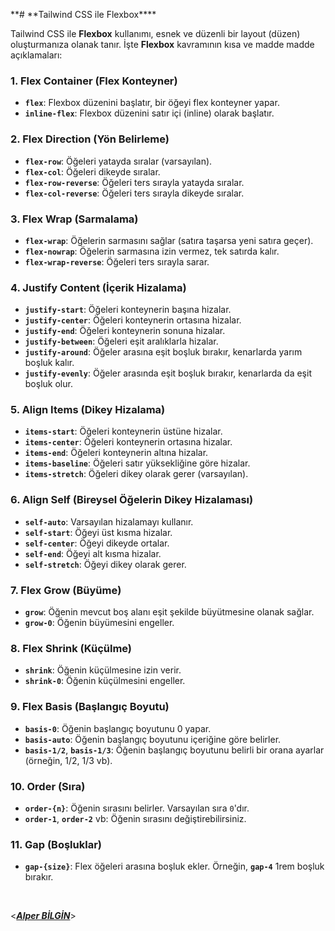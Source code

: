 **# **Tailwind CSS ile Flexbox\*\*\*\*

Tailwind CSS ile **Flexbox** kullanımı, esnek ve düzenli bir layout (düzen) oluşturmanıza olanak tanır. İşte **Flexbox** kavramının kısa ve madde madde açıklamaları:

### 1. **Flex Container (Flex Konteyner)**

- **`flex`**: Flexbox düzenini başlatır, bir öğeyi flex konteyner yapar.
- **`inline-flex`**: Flexbox düzenini satır içi (inline) olarak başlatır.

### 2. **Flex Direction (Yön Belirleme)**

- **`flex-row`**: Öğeleri yatayda sıralar (varsayılan).
- **`flex-col`**: Öğeleri dikeyde sıralar.
- **`flex-row-reverse`**: Öğeleri ters sırayla yatayda sıralar.
- **`flex-col-reverse`**: Öğeleri ters sırayla dikeyde sıralar.

### 3. **Flex Wrap (Sarmalama)**

- **`flex-wrap`**: Öğelerin sarmasını sağlar (satıra taşarsa yeni satıra geçer).
- **`flex-nowrap`**: Öğelerin sarmasına izin vermez, tek satırda kalır.
- **`flex-wrap-reverse`**: Öğeleri ters sırayla sarar.

### 4. **Justify Content (İçerik Hizalama)**

- **`justify-start`**: Öğeleri konteynerin başına hizalar.
- **`justify-center`**: Öğeleri konteynerin ortasına hizalar.
- **`justify-end`**: Öğeleri konteynerin sonuna hizalar.
- **`justify-between`**: Öğeleri eşit aralıklarla hizalar.
- **`justify-around`**: Öğeler arasına eşit boşluk bırakır, kenarlarda yarım boşluk kalır.
- **`justify-evenly`**: Öğeler arasında eşit boşluk bırakır, kenarlarda da eşit boşluk olur.

### 5. **Align Items (Dikey Hizalama)**

- **`items-start`**: Öğeleri konteynerin üstüne hizalar.
- **`items-center`**: Öğeleri konteynerin ortasına hizalar.
- **`items-end`**: Öğeleri konteynerin altına hizalar.
- **`items-baseline`**: Öğeleri satır yüksekliğine göre hizalar.
- **`items-stretch`**: Öğeleri dikey olarak gerer (varsayılan).

### 6. **Align Self (Bireysel Öğelerin Dikey Hizalaması)**

- **`self-auto`**: Varsayılan hizalamayı kullanır.
- **`self-start`**: Öğeyi üst kısma hizalar.
- **`self-center`**: Öğeyi dikeyde ortalar.
- **`self-end`**: Öğeyi alt kısma hizalar.
- **`self-stretch`**: Öğeyi dikey olarak gerer.

### 7. **Flex Grow (Büyüme)**

- **`grow`**: Öğenin mevcut boş alanı eşit şekilde büyütmesine olanak sağlar.
- **`grow-0`**: Öğenin büyümesini engeller.

### 8. **Flex Shrink (Küçülme)**

- **`shrink`**: Öğenin küçülmesine izin verir.
- **`shrink-0`**: Öğenin küçülmesini engeller.

### 9. **Flex Basis (Başlangıç Boyutu)**

- **`basis-0`**: Öğenin başlangıç boyutunu 0 yapar.
- **`basis-auto`**: Öğenin başlangıç boyutunu içeriğine göre belirler.
- **`basis-1/2`**, **`basis-1/3`**: Öğenin başlangıç boyutunu belirli bir orana ayarlar (örneğin, 1/2, 1/3 vb).

### 10. **Order (Sıra)**

- **`order-{n}`**: Öğenin sırasını belirler. Varsayılan sıra `0`'dır.
- **`order-1`**, **`order-2`** vb: Öğenin sırasını değiştirebilirsiniz.

### 11. **Gap (Boşluklar)**

- **`gap-{size}`**: Flex öğeleri arasına boşluk ekler. Örneğin, **`gap-4`** 1rem boşluk bırakır.

&nbsp;

<**_[Alper BİLGİN](https://github.com/DREAXS)_**>
